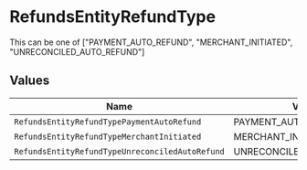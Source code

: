 # RefundsEntityRefundType

This can be one of ["PAYMENT_AUTO_REFUND", "MERCHANT_INITIATED", "UNRECONCILED_AUTO_REFUND"]


## Values

| Name                                            | Value                                           |
| ----------------------------------------------- | ----------------------------------------------- |
| `RefundsEntityRefundTypePaymentAutoRefund`      | PAYMENT_AUTO_REFUND                             |
| `RefundsEntityRefundTypeMerchantInitiated`      | MERCHANT_INITIATED                              |
| `RefundsEntityRefundTypeUnreconciledAutoRefund` | UNRECONCILED_AUTO_REFUND                        |